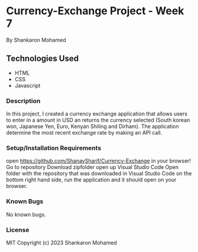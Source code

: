# Currency-Exchange Project - Week 7

By Shankaron Mohamed

## Technologies Used
- HTML
- CSS
- Javascript

### Description
In this project, I created a currency exchange application that allows users to enter in a amount in USD an returns the currency selected (South korean won, Japanese Yen, Euro, Kenyan Shiling and Dirham). The application determine the most recent exchange rate by making an API call. 

### Setup/Installation Requirements
open https://github.com/ShanaySharif/Currency-Exchange in your browser!
Go to repository
Download zipfolder
open up Visual Studio Code
Open folder with the repository that was downloaded in Visual Studio Code on the bottom right hand side, run the application and it should open on your browser.


 ### Known Bugs
No known bugs.

### License
MIT Copyright (c) 2023 Shankaron Mohamed
